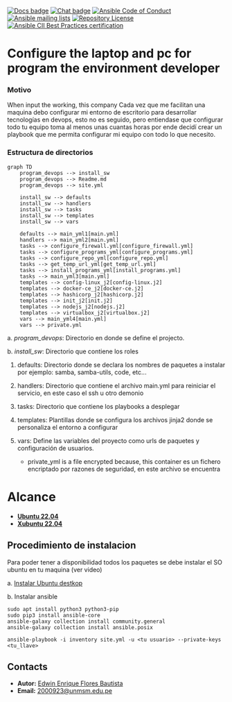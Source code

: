 [![Docs badge](https://img.shields.io/badge/docs-latest-brightgreen.svg)](https://docs.ansible.com/ansible/latest/)
[![Chat badge](https://img.shields.io/badge/chat-IRC-brightgreen.svg)](https://docs.ansible.com/ansible/latest/community/communication.html)
[![Ansible Code of Conduct](https://img.shields.io/badge/code%20of%20conduct-Ansible-silver.svg)](https://docs.ansible.com/ansible/latest/community/code_of_conduct.html)
[![Ansible mailing lists](https://img.shields.io/badge/mailing%20lists-Ansible-orange.svg)](https://docs.ansible.com/ansible/latest/community/communication.html#mailing-list-information)
[![Repository License](https://img.shields.io/badge/license-GPL%20v3.0-brightgreen.svg)](https://www.gnu.org/licenses/gpl-3.0.html)
[![Ansible CII Best Practices certification](https://bestpractices.coreinfrastructure.org/projects/2372/badge)](https://bestpractices.coreinfrastructure.org/projects/2372)

# Configure the laptop and pc for program the environment developer

### Motivo
When input the working, this company 
Cada vez que me facilitan una maquina debo configurar mi entorno de escritorio para desarrollar tecnologías en devops, esto no es seguido, pero entiendase que configurar todo tu equipo toma al menos unas cuantas horas por ende decidí crear un playbook que me permita configurar mi equipo con todo lo que necesito.

### Estructura de directorios
```mermaid
graph TD
    program_devops --> install_sw
    program_devops --> Readme.md
    program_devops --> site.yml

    install_sw --> defaults
    install_sw --> handlers
    install_sw --> tasks
    install_sw --> templates
    install_sw --> vars

    defaults --> main_yml1[main.yml]
    handlers --> main_yml2[main.yml]
    tasks --> configure_firewall.yml[configure_firewall.yml]
    tasks --> configure_programs_yml[configure_programs.yml]
    tasks --> configure_repo_yml[configure_repo.yml]
    tasks --> get_temp_url_yml[get_temp_url.yml]
    tasks --> install_programs_yml[install_programs.yml]
    tasks --> main_yml3[main.yml]
    templates --> config-linux_j2[config-linux.j2]
    templates --> docker-ce_j2[docker-ce.j2]
    templates --> hashicorp_j2[hashicorp.j2]
    templates --> init_j2[init.j2]
    templates --> nodejs_j2[nodejs.j2]
    templates --> virtualbox_j2[virtualbox.j2]
    vars --> main_yml4[main.yml]
    vars --> private.yml
```

a. *program_devops*: Directorio en donde se define el projecto.

b. *install_sw*: Directorio que contiene los roles

1. defaults: Directorio donde se declara los nombres de paquetes a instalar por ejemplo: samba, samba-utils, code, etc...

2. handlers: Directorio que contiene el archivo main.yml para reiniciar el servicio, en este caso el ssh u otro demonio

3. tasks: Directorio que contiene los playbooks a desplegar

4. templates: Plantillas donde se configura los archivos jinja2 donde se personaliza el entorno a configurar

5. vars: Define las variables del proyecto como urls de paquetes y configuración de usuarios.
    * private_yml is a file encrypted because, this container es un fichero encriptado por razones de seguridad, en este archivo se encuentra 

# Alcance

- **[Ubuntu 22.04](https://www.ubuntu.com)** 
- **[Xubuntu 22.04](https://xubuntu.org/)**

## Procedimiento de instalacion
Para poder tener a disponibilidad todos los paquetes se debe instalar el SO ubuntu en tu maquina (ver video) 

a. [Instalar Ubuntu destkop](https://www.youtube.com/watch?v=8MRibUo9VAA)

b. Instalar ansible 

```shell
sudo apt install python3 python3-pip
sudo pip3 install ansible-core
ansible-galaxy collection install community.general
ansible-galaxy collection install ansible.posix
```

```shell
ansible-playbook -i inventory site.yml -u <tu usuario> --private-keys <tu_llave>
```

## Contacts
* **Autor:** [Edwin Enrique Flores Bautista](https://www.linkedin.com/in/edwin-enrique-flores-bautista/)
* **Email:** 2000923@unmsm.edu.pe
